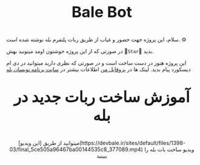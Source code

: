 <div align='center'>
<p style = "font-size: 40px;"><b> Bale Bot </b></p>
</div>

سلام، این پروژه جهت حضور و غیاب از طریق ربات پلتفرم بله نوشته شده است. ⚙


در صورتی که از این پروژه خوشتون اومد میتونید بهش 🌟`Star`🌟 بدید.


این پروژه هنوز در دست ساخت است و در صورتی که نظری دارید میتوانید در دی ام دیسکورد پیام بدید.
لینک ها در [پروفایل من](https://github.com/kianahmadian/)
اطلاعات بیشتر در [سایت برنامه نویسان بله](https://github.com/kianahmadian/)


<div align='center'>
  <p style = "font-size: 40px;"><b> آموزش ساخت ربات جدید در بله </b></p>
  <p> میتوانید از طریق [این ویدیو](https://devbale.ir/sites/default/files/1398-03/final_5ce505a96467ba00144535c8_377089.mp4) ویدیو ساخت بات بله را ببینید </p>
</div>
